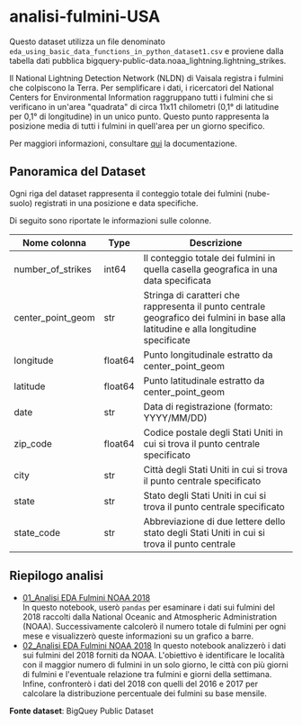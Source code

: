 # analisi-fulmini-USA

Questo dataset utilizza un file denominato `eda_using_basic_data_functions_in_python_dataset1.csv` e proviene dalla tabella dati pubblica bigquery-public-data.noaa_lightning.lightning_strikes.   

Il National Lightning Detection Network (NLDN) di Vaisala registra i fulmini che colpiscono la Terra. Per semplificare i dati, i ricercatori del National Centers for Environmental Information raggruppano tutti i fulmini che si verificano in un'area "quadrata" di circa 11x11 chilometri (0,1° di latitudine per 0,1° di longitudine) in un unico punto. Questo punto rappresenta la posizione media di tutti i fulmini in quell'area per un giorno specifico.

Per maggiori informazioni, consultare [qui](https://ghrc.nsstc.nasa.gov/uso/ds_docs/nldn/gai_dataset.html#) la documentazione.

## Panoramica del Dataset
Ogni riga del dataset rappresenta il conteggio totale dei fulmini (nube-suolo) registrati in una posizione e data specifiche. 

Di seguito sono riportate le informazioni sulle colonne.

|Nome colonna|	Type	|Descrizione|
|---|---|---|
|number_of_strikes|	int64|	Il conteggio totale dei fulmini in quella casella geografica in una data specificata|
|center_point_geom|	str|	Stringa di caratteri che rappresenta il punto centrale geografico dei fulmini in base alla latitudine e alla longitudine specificate|
|longitude|	float64|	Punto longitudinale estratto da center_point_geom |
|latitude	|float64|	Punto latitudinale estratto da center_point_geom |
|date	|str|	Data di registrazione (formato: YYYY/MM/DD)|
|zip_code|	float64|	Codice postale degli Stati Uniti in cui si trova il punto centrale specificato|
|city|	str	|Città degli Stati Uniti in cui si trova il punto centrale specificato |
|state	|str|	Stato degli Stati Uniti in cui si trova il punto centrale specificato |
|state_code|	str|	Abbreviazione di due lettere dello stato degli Stati Uniti in cui si trova il punto centrale|

## Riepilogo analisi

- [01_Analisi EDA Fulmini NOAA 2018](Analisi_EDA_fulmini_NOAA.ipynb)  
In questo notebook, userò `pandas` per esaminare i dati sui fulmini del 2018 raccolti dalla National Oceanic and Atmospheric Administration (NOAA).
Successivamente calcolerò il numero totale di fulmini per ogni mese e visualizzerò queste informazioni su un grafico a barre.
- [02_Analisi EDA Fulmini NOAA 2018]()
In questo notebook analizzerò i dati sui fulmini del 2018 forniti da NOAA. L'obiettivo è identificare le località con il maggior numero di fulmini in un solo giorno, le città con più giorni di fulmini e l'eventuale relazione tra fulmini e giorni della settimana. Infine, confronterò i dati del 2018 con quelli del 2016 e 2017 per calcolare la distribuzione percentuale dei fulmini su base mensile.

**Fonte dataset**: BigQuey Public Dataset
 
